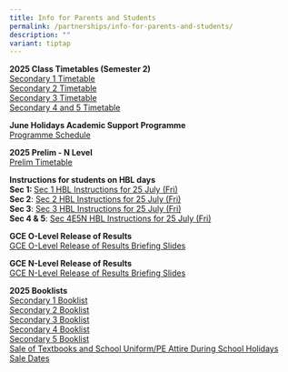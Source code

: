 ```yaml
---
title: Info for Parents and Students
permalink: /partnerships/info-for-parents-and-students/
description: ""
variant: tiptap
---
```

<p><strong>2025 Class Timetables (Semester 2)</strong>
<br><a href="/files/Sec_1_2025_Sem2.pdf" rel="noopener noreferrer nofollow" target="_blank">Secondary 1 Timetable</a>
<br><a href="/files/Sec_2_2025_Sem2.pdf" rel="noopener nofollow" target="_blank">Secondary 2 Timetable</a>
<br><a href="/files/Sec_3_2025_Sem2.pdf" rel="noopener nofollow" target="_blank">Secondary 3 Timetable</a>
<br><a href="/files/Sec_4___5_2025_Sem2.pdf" rel="noopener nofollow" target="_blank">Secondary 4 and 5 Timetable</a>
</p>
<p></p>
<p><strong>June Holidays Academic Support Programme</strong>
<br><a href="/files/2025_S4_5_JUNE_HOLIDAYS_ACADEMIC_SUPPORT_PROGRAMME.pdf" rel="noopener noreferrer nofollow" target="_blank">Programme Schedule</a>
</p>
<p></p>
<p><strong>2025 Prelim - N Level</strong>
<br><a href="/files/2025_PRELIM_TIMETABLE___N_Level.pdf" rel="noopener noreferrer nofollow" target="_blank">Prelim Timetable</a>
</p>
<p></p>
<p><strong>Instructions for students on HBL days</strong>
<br><strong> Sec 1: </strong><a href="https://docs.google.com/spreadsheets/d/e/2PACX-1vSKPvBmb2JIThrnQqZxL6hBNy3iOtDG-5i3tYo7uxdfJWC3m8HSc0NPCbxw_e17aRIKVi0k4ye_hYPg/pubhtml?gid=669799419&amp;single=true" rel="noopener nofollow" target="_blank">Sec 1 HBL Instructions for 25 July (Fri)</a>
<br><strong>Sec 2</strong>: <a href="https://docs.google.com/spreadsheets/d/e/2PACX-1vQ5YQ0xuaZ2472Ltxz7bJpzd_yyb7lZiPueV_1KvcHVeXKWu-WYJsuVrD18oR8GKBQpRdAJlii4cFOU/pubhtml?gid=798670288&amp;single=true" rel="noopener nofollow" target="_blank">Sec 2 HBL Instructions for 25 July (Fri)</a>
<br><strong>Sec 3</strong>: <a href="https://docs.google.com/spreadsheets/d/e/2PACX-1vStsb40ADSQG0a28hKWL8Nb4KwRAs88Cmy7VpDEG_MX9qmys9stF2R3jhzHeSkUNFRmf3LeEDT0o_uH/pubhtml?gid=1922248262&amp;single=true" rel="noopener nofollow" target="_blank">Sec 3 HBL Instructions for 25 July (Fri)</a>
<br><strong> Sec 4 &amp; 5</strong>: <a href="https://docs.google.com/spreadsheets/d/e/2PACX-1vSFWtMKViBMCrzcezo3Cj7iJjOBzCUCmP-_MmBlLNd2FWicL2VZ_ndUc-5yzMi-zN5IY9cOu6lENnv4/pubhtml?gid=618543980&amp;single=true" rel="noopener nofollow" target="_blank">Sec 4E5N HBL Instructions for 25 July (Fri)</a>
</p>
<p></p>
<p><strong>GCE O-Level Release of Results</strong>
<br><a href="/files/Briefing_Slides_for_Release_of_O_Level_Results.pdf" rel="noopener nofollow" target="_blank">GCE O-Level Release of Results Briefing Slides</a>
</p>
<p></p>
<p><strong>GCE N-Level Release of Results</strong>
<br><a href="/files/Briefing_Slides_for_Release_of_N_Level_Results.pdf" rel="noopener noreferrer nofollow" target="_blank">GCE N-Level Release of Results Briefing Slides</a>
</p>
<p></p>
<p><strong>2025 Booklists</strong>
<br><a href="/files/BDVSS__Sec_1_2025_Booklist.pdf" rel="noopener noreferrer nofollow" target="_blank">Secondary 1 Booklist</a>
<br><a href="/files/BVSS__Sec_2_2025_Booklist.pdf" rel="noopener noreferrer nofollow" target="_blank">Secondary 2 Booklist</a>
<br><a href="/files/BVSS__Sec_3_2025_Booklist.pdf" rel="noopener nofollow" target="_blank">Secondary 3 Booklist</a>
<br><a href="/files/BVSS__Sec_4_2025_Booklist.pdf" rel="noopener nofollow" target="_blank">Secondary 4 Booklist</a>
<br><a href="/files/BVSS__Sec_5_2025_Booklist.pdf" rel="noopener nofollow" target="_blank">Secondary 5 Booklist</a>
<br><a href="/files/Annex_A.pdf" rel="noopener nofollow" target="_blank">Sale of Textbooks and School Uniform/PE Attire During School Holidays</a>
<br><a href="/files/Sale_dates.pdf" rel="noopener nofollow" target="_blank">Sale Dates</a>
<br>
</p>
<p></p>